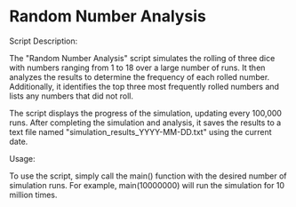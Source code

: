 # Random Number Analysis

Script Description:

The "Random Number Analysis" script simulates the rolling of three dice with numbers ranging from 1 to 18 over a large number of runs. It then analyzes the results to determine the frequency of each rolled number. Additionally, it identifies the top three most frequently rolled numbers and lists any numbers that did not roll.

The script displays the progress of the simulation, updating every 100,000 runs. After completing the simulation and analysis, it saves the results to a text file named "simulation_results_YYYY-MM-DD.txt" using the current date.

Usage:

To use the script, simply call the main() function with the desired number of simulation runs. For example, main(10000000) will run the simulation for 10 million times.
